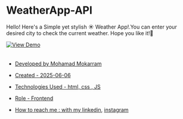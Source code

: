 # WeatherApp-API
<p>Hello! Here's a Simple yet stylish ☀️ Weather App!.You can enter your desired city to check the current weather. Hope you like it!🚀</p>

<a href="https://mohamadmokarram.github.io/WeatherApp-API" target="_blank">
  <img src="https://img.shields.io/badge/demo-%20View%20Demo%20-blue.svg?style=for-the-badge&logo=github" alt="View Demo" style="margin-bottom: 20px;>
</a>


![Image](https://github.com/user-attachments/assets/80e72929-28b6-4118-bb2d-9c7d76599c99)




- Developed by Mohamad Mokarram

- Created - 2025-06-06

- Technologies Used -  html, css , JS 

- Role - Frontend

- How to reach me : with my [linkedin](https://www.linkedin.com/in/mohamad-mokaram-05b873200/), [instagram](https://www.instagram.com/mokaram_frontdeveloper/)
